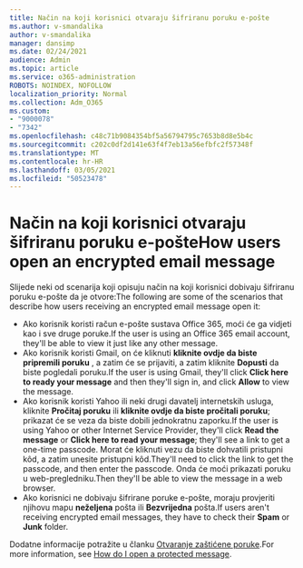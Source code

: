 ```yaml
---
title: Način na koji korisnici otvaraju šifriranu poruku e-pošte
ms.author: v-smandalika
author: v-smandalika
manager: dansimp
ms.date: 02/24/2021
audience: Admin
ms.topic: article
ms.service: o365-administration
ROBOTS: NOINDEX, NOFOLLOW
localization_priority: Normal
ms.collection: Adm_O365
ms.custom:
- "9000078"
- "7342"
ms.openlocfilehash: c48c71b9084354bf5a56794795c7653b8d8e5b4c
ms.sourcegitcommit: c202c0df2d141e63f4f7eb13a56efbfc2f57348f
ms.translationtype: MT
ms.contentlocale: hr-HR
ms.lasthandoff: 03/05/2021
ms.locfileid: "50523478"
---
```

# <a name="how-users-open-an-encrypted-email-message"></a><span data-ttu-id="3a10c-102">Način na koji korisnici otvaraju šifriranu poruku e-pošte</span><span class="sxs-lookup"><span data-stu-id="3a10c-102">How users open an encrypted email message</span></span>

<span data-ttu-id="3a10c-103">Slijede neki od scenarija koji opisuju način na koji korisnici dobivaju šifriranu poruku e-pošte da je otvore:</span><span class="sxs-lookup"><span data-stu-id="3a10c-103">The following are some of the scenarios that describe how users receiving an encrypted email message open it:</span></span>

- <span data-ttu-id="3a10c-104">Ako korisnik koristi račun e-pošte sustava Office 365, moći će ga vidjeti kao i sve druge poruke.</span><span class="sxs-lookup"><span data-stu-id="3a10c-104">If the user is using an Office 365 email account, they'll be able to view it just like any other message.</span></span>
- <span data-ttu-id="3a10c-105">Ako korisnik koristi Gmail, on će kliknuti **kliknite ovdje da biste pripremili poruku** , a zatim će se prijaviti, a zatim kliknite **Dopusti** da biste pogledali poruku.</span><span class="sxs-lookup"><span data-stu-id="3a10c-105">If the user is using Gmail, they'll click **Click here to ready your message** and then they'll sign in, and click **Allow** to view the message.</span></span>
- <span data-ttu-id="3a10c-106">Ako korisnik koristi Yahoo ili neki drugi davatelj internetskih usluga, kliknite **Pročitaj poruku** ili **kliknite ovdje da biste pročitali poruku**; prikazat će se veza da biste dobili jednokratnu zaporku.</span><span class="sxs-lookup"><span data-stu-id="3a10c-106">If the user is using Yahoo or other Internet Service Provider, they'll click **Read the message** or **Click here to read your message**; they'll see a link to get a one-time passcode.</span></span> <span data-ttu-id="3a10c-107">Morat će kliknuti vezu da biste dohvatili pristupni kôd, a zatim unesite pristupni kôd.</span><span class="sxs-lookup"><span data-stu-id="3a10c-107">They'll need to click the link to get the passcode, and then enter the passcode.</span></span> <span data-ttu-id="3a10c-108">Onda će moći prikazati poruku u web-pregledniku.</span><span class="sxs-lookup"><span data-stu-id="3a10c-108">Then they'll be able to view the message in a web browser.</span></span>
- <span data-ttu-id="3a10c-109">Ako korisnici ne dobivaju šifrirane poruke e-pošte, moraju provjeriti njihovu mapu **neželjena** pošta ili **Bezvrijedna** pošta.</span><span class="sxs-lookup"><span data-stu-id="3a10c-109">If users aren't receiving encrypted email messages, they have to check their **Spam** or **Junk** folder.</span></span>

<span data-ttu-id="3a10c-110">Dodatne informacije potražite u članku [Otvaranje zaštićene poruke](https://support.microsoft.com/topic/how-do-i-open-a-protected-message-1157a286-8ecc-4b1e-ac43-2a608fbf3098).</span><span class="sxs-lookup"><span data-stu-id="3a10c-110">For more information, see [How do I open a protected message](https://support.microsoft.com/topic/how-do-i-open-a-protected-message-1157a286-8ecc-4b1e-ac43-2a608fbf3098).</span></span>
